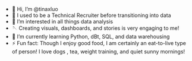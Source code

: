 - 👋 Hi, I’m @tinaxluo
- 👥 I used to be a Technical Recruiter before transitioning into data
- 👀 I’m interested in all things data analysis
- 🪡 Creating visuals, dashboards, and stories is very engaging to me!
- 🌱 I’m currently learning Python, dBt, SQL, and data warehousing 
- ⚡ Fun fact: Though I enjoy good food, I am certainly an eat-to-live type of person! I love dogs , tea, weight training, and quiet sunny mornings! 

<!---
tinaxluo/tinaxluo is a ✨ special ✨ repository because its `README.md` (this file) appears on your GitHub profile.
You can click the Preview link to take a look at your changes.
--->
